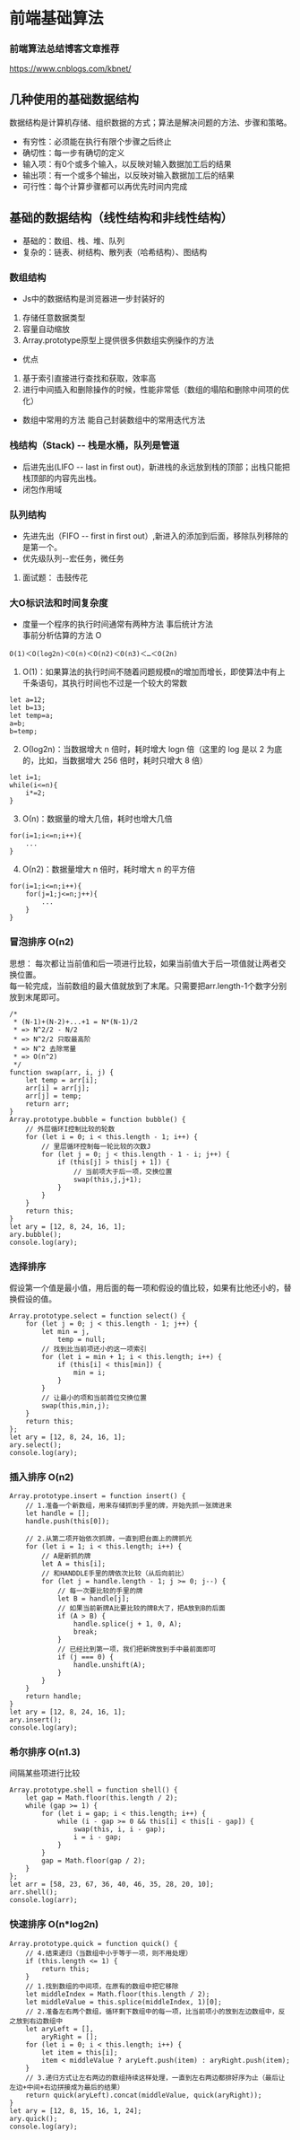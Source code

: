 # 前端基础算法

### 前端算法总结博客文章推荐
https://www.cnblogs.com/kbnet/

## 几种使用的基础数据结构
数据结构是计算机存储、组织数据的方式；算法是解决问题的方法、步骤和策略。
- 有穷性：必须能在执行有限个步骤之后终止
- 确切性：每一步有确切的定义
- 输入项：有0个或多个输入，以反映对输入数据加工后的结果
- 输出项：有一个或多个输出，以反映对输入数据加工后的结果
- 可行性：每个计算步骤都可以再优先时间内完成

## 基础的数据结构（线性结构和非线性结构）
- 基础的：数组、栈、堆、队列
- 复杂的：链表、树结构、散列表（哈希结构）、图结构

### 数组结构
- Js中的数据结构是浏览器进一步封装好的
1. 存储任意数据类型
2. 容量自动缩放
3. Array.prototype原型上提供很多供数组实例操作的方法

- 优点
1. 基于索引直接进行查找和获取，效率高
2. 进行中间插入和删除操作的时候，性能非常低（数组的塌陷和删除中间项的优化）

- 数组中常用的方法
能自己封装数组中的常用迭代方法   

### 栈结构（Stack) -- 栈是水桶，队列是管道
- 后进先出(LIFO -- last in first out)，新进栈的永远放到栈的顶部；出栈只能把栈顶部的内容先出栈。
- 闭包作用域


### 队列结构 
- 先进先出（FIFO -- first in first out）,新进入的添加到后面，移除队列移除的是第一个。
- 优先级队列--宏任务，微任务

1. 面试题： 击鼓传花

### 大O标识法和时间复杂度
- 度量一个程序的执行时间通常有两种方法
 事后统计方法   
 事前分析估算的方法 O   
```
Ο(1)＜Ο(log2n)＜Ο(n)＜Ο(n2)＜Ο(n3)＜…＜Ο(2n)
```

1.  Ο(1)：如果算法的执行时间不随着问题规模n的增加而增长，即使算法中有上千条语句，其执行时间也不过是一个较大的常数
```
let a=12;
let b=13;
let temp=a;
a=b;
b=temp;
```

2. Ο(log2n)：当数据增大 n 倍时，耗时增大 logn 倍（这里的 log 是以 2 为底的，比如，当数据增大 256 倍时，耗时只增大 8 倍）
```
let i=1;
while(i<=n){
    i*=2;
}
```

3. Ο(n)：数据量的增大几倍，耗时也增大几倍
```
for(i=1;i<=n;i++){
    ...
}
```

4. Ο(n2)：数据量增大 n 倍时，耗时增大 n 的平方倍
```
for(i=1;i<=n;i++){
    for(j=1;j<=n;j++){
        ...
    }
}
```

### 冒泡排序 O(n2)  
思想： 每次都让当前值和后一项进行比较，如果当前值大于后一项值就让两者交换位置。   
      每一轮完成，当前数组的最大值就放到了末尾。只需要把arr.length-1个数字分别放到末尾即可。    

```
/* 
 * (N-1)+(N-2)+...+1 = N*(N-1)/2 
 * => N^2/2 - N/2
 * => N^2/2 只取最高阶
 * => N^2 去除常量
 * => O(n^2)
 */
function swap(arr, i, j) {
    let temp = arr[i];
    arr[i] = arr[j];
    arr[j] = temp;
    return arr;
}
Array.prototype.bubble = function bubble() {
    // 外层循环I控制比较的轮数
    for (let i = 0; i < this.length - 1; i++) {
        // 里层循环控制每一轮比较的次数J
        for (let j = 0; j < this.length - 1 - i; j++) {
            if (this[j] > this[j + 1]) {
                // 当前项大于后一项，交换位置
                swap(this,j,j+1);
            }
        }
    }
    return this;
}
let ary = [12, 8, 24, 16, 1];
ary.bubble();
console.log(ary);
```

### 选择排序
假设第一个值是最小值，用后面的每一项和假设的值比较，如果有比他还小的，替换假设的值。
```
Array.prototype.select = function select() {
    for (let j = 0; j < this.length - 1; j++) {
        let min = j,
            temp = null;
        // 找到比当前项还小的这一项索引
        for (let i = min + 1; i < this.length; i++) {
            if (this[i] < this[min]) {
                min = i;
            }
        }
        // 让最小的项和当前首位交换位置
        swap(this,min,j);
    }
    return this;
};
let ary = [12, 8, 24, 16, 1];
ary.select();
console.log(ary);
```

### 插入排序 O(n2)

```
Array.prototype.insert = function insert() {
    // 1.准备一个新数组，用来存储抓到手里的牌，开始先抓一张牌进来
    let handle = [];
    handle.push(this[0]);

    // 2.从第二项开始依次抓牌，一直到把台面上的牌抓光
    for (let i = 1; i < this.length; i++) {
        // A是新抓的牌
        let A = this[i];
        // 和HANDDLE手里的牌依次比较（从后向前比）
        for (let j = handle.length - 1; j >= 0; j--) {
            // 每一次要比较的手里的牌
            let B = handle[j];
            // 如果当前新牌A比要比较的牌B大了，把A放到B的后面
            if (A > B) {
                handle.splice(j + 1, 0, A);
                break;
            }
            // 已经比到第一项，我们把新牌放到手中最前面即可
            if (j === 0) {
                handle.unshift(A);
            }
        }
    }
    return handle;
}
let ary = [12, 8, 24, 16, 1];
ary.insert();
console.log(ary);
```

### 希尔排序 O(n1.3)
间隔某些项进行比较
```
Array.prototype.shell = function shell() {
    let gap = Math.floor(this.length / 2);
    while (gap >= 1) {
        for (let i = gap; i < this.length; i++) {
            while (i - gap >= 0 && this[i] < this[i - gap]) {
                swap(this, i, i - gap);
                i = i - gap;
            }
        }
        gap = Math.floor(gap / 2);
    }
};
let arr = [58, 23, 67, 36, 40, 46, 35, 28, 20, 10];
arr.shell();
console.log(arr);
```

### 快速排序 O(n*log2n) 
```
Array.prototype.quick = function quick() {
    // 4.结束递归（当数组中小于等于一项，则不用处理）
    if (this.length <= 1) {
        return this;
    }
    // 1.找到数组的中间项，在原有的数组中把它移除
    let middleIndex = Math.floor(this.length / 2);
    let middleValue = this.splice(middleIndex, 1)[0];
    // 2.准备左右两个数组，循环剩下数组中的每一项，比当前项小的放到左边数组中，反之放到右边数组中
    let aryLeft = [],
        aryRight = [];
    for (let i = 0; i < this.length; i++) {
        let item = this[i];
        item < middleValue ? aryLeft.push(item) : aryRight.push(item);
    }
    // 3.递归方式让左右两边的数组持续这样处理，一直到左右两边都排好序为止（最后让左边+中间+右边拼接成为最后的结果）
    return quick(aryLeft).concat(middleValue, quick(aryRight));
}
let ary = [12, 8, 15, 16, 1, 24];
ary.quick();
console.log(ary);
```
